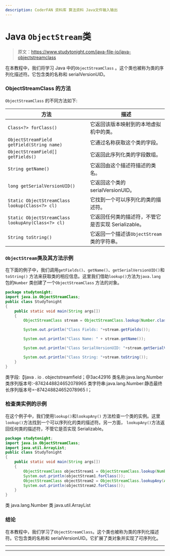 ```yaml
---
description: CoderFAN 资料库 算法资料 Java文件输入输出
---
```


# Java `ObjectStream`类

> 原文：<https://www.studytonight.com/java-file-io/java-objectstreamclass>

在本教程中，我们将学习 Java 中的`ObjectStreamClass` 。这个类也被称为类的序列化描述符。它包含类的名称和 serialVersionUID。

### ObjectStreamClass 的方法

`ObjectStreamClass` 的不同方法如下:

| 方法 | 描述 |
| --- | --- |
| `Class<?> forClass()` | 它返回该版本映射到的本地虚拟机中的类。 |
| `ObjectStreamField getField(String name)` | 它通过名称获取这个类的字段。 |
| `ObjectStreamField[] getFields()` | 它返回此序列化类的字段数组。 |
| `String getName()` | 它返回由这个描述符描述的类名。 |
| `long getSerialVersionUID()` | 它返回这个类的 serialVersionUID。 |
| `Static ObjectStreamClass lookup(Class<?> cl)` | 它找到一个可以序列化的类的描述符。 |
| `Static ObjectStreamClass lookupAny(Class<?> cl)` | 它返回任何类的描述符，不管它是否实现 Serializable。 |
| `String toString()` | 它返回一个描述该`ObjectStream`类的字符串。 |

### `ObjectStream`类及其方法示例

在下面的例子中，我们调用`getFields()`、`getName()`、`getSerialVersionUID()`和`toString()` 方法来获取类的相应信息。这里我们借助`lookup()`方法为`java.lang`包的`Number` 类创建了一个`ObjectStreamClass` 方法的对象。

```java
package studytonight;
import java.io.ObjectStreamClass;
public class StudyTonight 
{
	public static void main(String args[])
	{
		ObjectStreamClass stream = ObjectStreamClass.lookup(Number.class); 

		System.out.println("Class Fields: "+stream.getFields()); 

		System.out.println("Class Name: " + stream.getName()); 

		System.out.println("Class SerialVersionUID: "+stream.getSerialVersionUID()); 

		System.out.println("Class String: "+stream.toString()); 
	}
}
```

类字段:【ljava . io . objectstreamfield；@3ac42916
类名称:java.lang.Number
类序列版本号:-8742448824652078965
类字符串:java.lang.Number:静态最终长序列版本号=-874248824652078965 l；

### 检查类实例的示例

在这个例子中，我们使用`lookup()`和`lookupAny()` 方法检查一个类的实例。这里`lookup()`方法找到一个可以序列化的类的描述符。另一方面， `lookupAny()`方法返回任何类的描述符，不管它是否实现 Serializable。

```java
package studytonight;
import java.io.ObjectStreamClass;
import java.util.ArrayList;
public class StudyTonight 
{
	public static void main(String args[])
	{
		ObjectStreamClass objectStream1 = ObjectStreamClass.lookup(Number.class);
		System.out.println(objectStream1.forClass()); 
		ObjectStreamClass objectStream2 = ObjectStreamClass.lookupAny(ArrayList.class);         
		System.out.println(objectStream2.forClass()); 
	}
}
```

类 java.lang.Number
类 java.util.ArrayList

### 结论

在本教程中，我们学习了`ObjectStreamClass`。这个类也被称为类的序列化描述符。它包含类的名称和 serialVersionUID。它扩展了类对象并实现了可序列化。

* * *

* * *